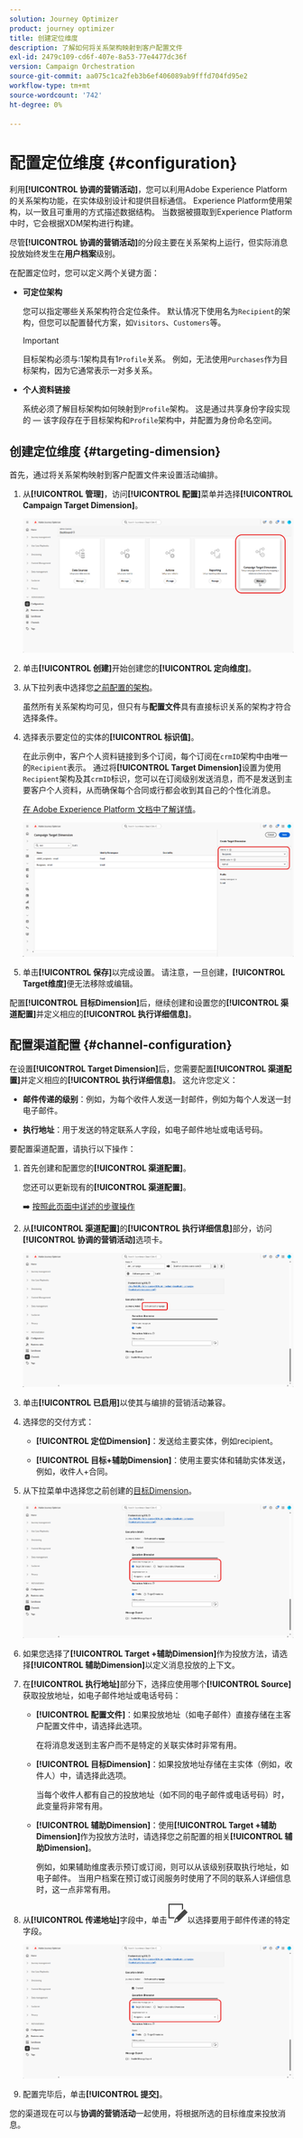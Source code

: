```yaml
---
solution: Journey Optimizer
product: journey optimizer
title: 创建定位维度
description: 了解如何将关系架构映射到客户配置文件
exl-id: 2479c109-cd6f-407e-8a53-77e4477dc36f
version: Campaign Orchestration
source-git-commit: aa075c1ca2feb3b6ef406089ab9fffd704fd95e2
workflow-type: tm+mt
source-wordcount: '742'
ht-degree: 0%

---
```



# 配置定位维度 {#configuration}

利用&#x200B;**[!UICONTROL 协调的营销活动]**，您可以利用Adobe Experience Platform的关系架构功能，在实体级别设计和提供目标通信。 Experience Platform使用架构，以一致且可重用的方式描述数据结构。 当数据被摄取到Experience Platform中时，它会根据XDM架构进行构建。

尽管&#x200B;**[!UICONTROL 协调的营销活动]**&#x200B;的分段主要在关系架构上运行，但实际消息投放始终发生在&#x200B;**用户档案**&#x200B;级别。

在配置定位时，您可以定义两个关键方面：

* **可定位架构**

  您可以指定哪些关系架构符合定位条件。 默认情况下使用名为`Recipient`的架构，但您可以配置替代方案，如`Visitors`、`Customers`等。

  >[!IMPORTANT]
  >
  > 目标架构必须与:1架构具有1`Profile`关系。 例如，无法使用`Purchases`作为目标架构，因为它通常表示一对多关系。

* **个人资料链接**

  系统必须了解目标架构如何映射到`Profile`架构。 这是通过共享身份字段实现的 — 该字段存在于目标架构和`Profile`架构中，并配置为身份命名空间。

## 创建定位维度 {#targeting-dimension}

首先，通过将关系架构映射到客户配置文件来设置活动编排。

1. 从&#x200B;**[!UICONTROL 管理]**，访问&#x200B;**[!UICONTROL 配置]**&#x200B;菜单并选择&#x200B;**[!UICONTROL Campaign Target Dimension]**。

   ![](assets/target-dimension-1.png)

1. 单击&#x200B;**[!UICONTROL 创建]**&#x200B;开始创建您的&#x200B;**[!UICONTROL 定向维度]**。

1. 从下拉列表中选择您[之前配置&#x200B;的架构](gs-schemas.md)。

   虽然所有关系架构均可见，但只有与&#x200B;**配置文件**&#x200B;具有直接标识关系的架构才符合选择条件。

1. 选择表示要定位的实体的&#x200B;**[!UICONTROL 标识值]**。

   在此示例中，客户个人资料链接到多个订阅，每个订阅在`crmID`架构中由唯一的`Recipient`表示。 通过将&#x200B;**[!UICONTROL Target Dimension]**&#x200B;设置为使用`Recipient`架构及其`crmID`标识，您可以在订阅级别发送消息，而不是发送到主要客户个人资料，从而确保每个合同或行都会收到其自己的个性化消息。

   [在 Adobe Experience Platform 文档中了解详情](https://experienceleague.adobe.com/zh-hans/docs/experience-platform/xdm/schema/composition#identity)。

   ![](assets/target-dimension-2.png)

1. 单击&#x200B;**[!UICONTROL 保存]**&#x200B;以完成设置。 请注意，一旦创建，**[!UICONTROL Target维度]**&#x200B;便无法移除或编辑。

配置&#x200B;**[!UICONTROL 目标Dimension]**&#x200B;后，继续创建和设置您的&#x200B;**[!UICONTROL 渠道配置]**&#x200B;并定义相应的&#x200B;**[!UICONTROL 执行详细信息]**。

## 配置渠道配置 {#channel-configuration}

在设置&#x200B;**[!UICONTROL Target Dimension]**&#x200B;后，您需要配置&#x200B;**[!UICONTROL 渠道配置]**&#x200B;并定义相应的&#x200B;**[!UICONTROL 执行详细信息]**。 这允许您定义：

* **邮件传递的级别**：例如，为每个收件人发送一封邮件，例如为每个人发送一封电子邮件。

* **执行地址**：用于发送的特定联系人字段，如电子邮件地址或电话号码。

要配置渠道配置，请执行以下操作：

1. 首先创建和配置您的&#x200B;**[!UICONTROL 渠道配置]**。

   您还可以更新现有的&#x200B;**[!UICONTROL 渠道配置]**。

   ➡️ [按照此页面中详述的步骤操作](../email/surface-personalization.md)

1. 从&#x200B;**[!UICONTROL 渠道配置]**&#x200B;的&#x200B;**[!UICONTROL 执行详细信息]**&#x200B;部分，访问&#x200B;**[!UICONTROL 协调的营销活动]**&#x200B;选项卡。

   ![](assets/target-dimension-3.png)

1. 单击&#x200B;**[!UICONTROL 已启用]**&#x200B;以使其与编排的营销活动兼容。

1. 选择您的交付方式：

   * **[!UICONTROL 定位Dimension]**：发送给主要实体，例如recipient。

   * **[!UICONTROL 目标+辅助Dimension]**：使用主要实体和辅助实体发送，例如，收件人+合同。

1. 从下拉菜单中选择您之前创建的[目标Dimension](#targeting-dimension)。

   ![](assets/target-dimension-4.png)

1. 如果您选择了&#x200B;**[!UICONTROL Target +辅助Dimension]**&#x200B;作为投放方法，请选择&#x200B;**[!UICONTROL 辅助Dimension]**&#x200B;以定义消息投放的上下文。

1. 在&#x200B;**[!UICONTROL 执行地址]**&#x200B;部分下，选择应使用哪个&#x200B;**[!UICONTROL Source]**&#x200B;获取投放地址，如电子邮件地址或电话号码：

   * **[!UICONTROL 配置文件]**：如果投放地址（如电子邮件）直接存储在主客户配置文件中，请选择此选项。

     在将消息发送到主客户而不是特定的关联实体时非常有用。

   * **[!UICONTROL 目标Dimension]**：如果投放地址存储在主实体（例如，收件人）中，请选择此选项。

     当每个收件人都有自己的投放地址（如不同的电子邮件或电话号码）时，此变量将非常有用。

   * **[!UICONTROL 辅助Dimension]**：使用&#x200B;**[!UICONTROL Target +辅助Dimension]**&#x200B;作为投放方法时，请选择您之前配置的相关&#x200B;**[!UICONTROL 辅助Dimension]**。

     例如，如果辅助维度表示预订或订阅，则可以从该级别获取执行地址，如电子邮件。 当用户档案在预订或订阅服务时使用了不同的联系人详细信息时，这一点非常有用。

1. 从&#x200B;**[!UICONTROL 传递地址]**&#x200B;字段中，单击![编辑图标](assets/do-not-localize/edit.svg)以选择要用于邮件传递的特定字段。

   ![](assets/target-dimension-4.png)

1. 配置完毕后，单击&#x200B;**[!UICONTROL 提交]**。

您的渠道现在可以与&#x200B;**协调的营销活动**&#x200B;一起使用，将根据所选的目标维度来投放消息。
